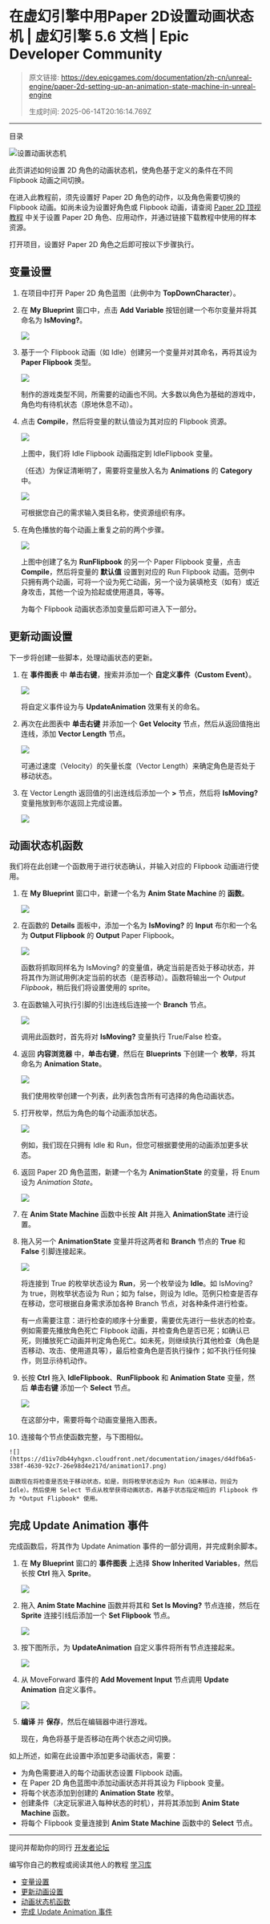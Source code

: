 # 在虚幻引擎中用Paper 2D设置动画状态机 | 虚幻引擎 5.6 文档 | Epic Developer Community

> 原文链接: https://dev.epicgames.com/documentation/zh-cn/unreal-engine/paper-2d-setting-up-an-animation-state-machine-in-unreal-engine
> 
> 生成时间: 2025-06-14T20:16:14.769Z

---

目录

![设置动画状态机](https://dev.epicgames.com/community/api/documentation/image/997173ff-9783-4703-85ea-f3a0f289cd8d?resizing_type=fill&width=1920&height=335)

此页讲述如何设置 2D 角色的动画状态机，使角色基于定义的条件在不同 Flipbook 动画之间切换。

在进入此教程前，须先设置好 Paper 2D 角色的动作，以及角色需要切换的 Flipbook 动画。如尚未设为设置好角色或 Flipbook 动画，请查阅 [Paper 2D 顶视教程](/documentation/zh-cn/unreal-engine/paper-2d-example-in-unreal-engine) 中关于设置 Paper 2D 角色、应用动作，并通过链接下载教程中使用的样本资源。

打开项目，设置好 Paper 2D 角色之后即可按以下步骤执行。

## 变量设置

1.  在项目中打开 Paper 2D 角色蓝图（此例中为 **TopDownCharacter**）。
    
2.  在 **My Blueprint** 窗口中，点击 **Add Variable** 按钮创建一个布尔变量并将其命名为 **IsMoving?**。
    
    ![](https://d1iv7db44yhgxn.cloudfront.net/documentation/images/ef034852-36eb-4bd4-bebe-665889160a4d/animation1.png)
3.  基于一个 Flipbook 动画（如 Idle）创建另一个变量并对其命名，再将其设为 **Paper Flipbook** 类型。
    
    ![](https://d1iv7db44yhgxn.cloudfront.net/documentation/images/e8e04408-a3f9-40a2-b137-0f7ceb4e0179/animation2.png)
    
    制作的游戏类型不同，所需要的动画也不同。大多数以角色为基础的游戏中，角色均有待机状态（原地休息不动）。
    
4.  点击 **Compile**，然后将变量的默认值设为其对应的 Flipbook 资源。
    
    ![](https://d1iv7db44yhgxn.cloudfront.net/documentation/images/95a4add1-96f7-4aa8-92a8-5a91432f5614/animation3.png)
    
    上图中，我们将 Idle Flipbook 动画指定到 IdleFlipbook 变量。
    
    （任选）为保证清晰明了，需要将变量放入名为 **Animations** 的 **Category** 中。
    
    ![](https://d1iv7db44yhgxn.cloudfront.net/documentation/images/fb4632aa-e415-40a0-9791-92080025ffe5/animation4.png)
    
    可根据您自己的需求输入类目名称，使资源组织有序。
    
5.  在角色播放的每个动画上重复之前的两个步骤。
    
    ![](https://d1iv7db44yhgxn.cloudfront.net/documentation/images/e23269d8-9721-4dc2-9a5a-d78777e49dc6/animation5.png)
    
    上图中创建了名为 **RunFlipbook** 的另一个 Paper Flipbook 变量，点击 **Compile**，然后将变量的 **默认值** 设置到对应的 Run Flipbook 动画。范例中只拥有两个动画，可将一个设为死亡动画，另一个设为装填枪支（如有）或近身攻击，其他一个设为拾起或使用道具，等等。
    
    为每个 Flipbook 动画状态添加变量后即可进入下一部分。
    

## 更新动画设置

下一步将创建一些脚本，处理动画状态的更新。

1.  在 **事件图表** 中 **单击右键**，搜索并添加一个 **自定义事件（Custom Event）**。
    
    ![](https://d1iv7db44yhgxn.cloudfront.net/documentation/images/2e99d7d3-3258-4e61-9f33-90ee2e7407a2/animation6.png)
    
    将自定义事件设为与 **UpdateAnimation** 效果有关的命名。
    
2.  再次在此图表中 **单击右键** 并添加一个 **Get Velocity** 节点，然后从返回值拖出连线，添加 **Vector Length** 节点。
    
    ![](https://d1iv7db44yhgxn.cloudfront.net/documentation/images/a1f4e044-96ef-4984-b9d5-befa06ecbda1/animation7.png)
    
    可通过速度（Velocity）的矢量长度（Vector Length）来确定角色是否处于移动状态。
    
3.  在 Vector Length 返回值的引出连线后添加一个 **\>** 节点，然后将 **IsMoving?** 变量拖放到布尔返回上完成设置。
    
    ![](https://d1iv7db44yhgxn.cloudfront.net/documentation/images/6671e670-a579-4df9-af90-bcda8d07cd06/animation8.png)

## 动画状态机函数

我们将在此创建一个函数用于进行状态确认，并输入对应的 Flipbook 动画进行使用。

1.  在 **My Blueprint** 窗口中，新建一个名为 **Anim State Machine** 的 **函数**。
    
    ![](https://d1iv7db44yhgxn.cloudfront.net/documentation/images/94cd715b-3430-4e08-a89e-c0a026fe896f/animation9.png)
2.  在函数的 **Details** 面板中，添加一个名为 **IsMoving?** 的 **Input** 布尔和一个名为 **Output Flipbook** 的 **Output** Paper Flipbook。
    
    ![](https://d1iv7db44yhgxn.cloudfront.net/documentation/images/655ac91f-8326-4b3b-8355-113038d3368f/animation10.png)
    
    函数将抓取同样名为 IsMoving? 的变量值，确定当前是否处于移动状态，并将其作为测试用例决定当前的状态（是否移动）。函数将输出一个 *Output Flipbook*，稍后我们将设置使用的 sprite。
    
3.  在函数输入可执行引脚的引出连线后连接一个 **Branch** 节点。
    
    ![](https://d1iv7db44yhgxn.cloudfront.net/documentation/images/1c2cfaef-1e67-43f6-93eb-e33226c59df3/animation11.png)
    
    调用此函数时，首先将对 **IsMoving?** 变量执行 True/False 检查。
    
4.  返回 **内容浏览器** 中，**单击右键**，然后在 **Blueprints** 下创建一个 **枚举**，将其命名为 **Animation State**。
    
    ![](https://d1iv7db44yhgxn.cloudfront.net/documentation/images/26221ff0-0ad3-41c1-8374-8d8ebf5b8031/animation12.png)
    
    我们使用枚举创建一个列表，此列表包含所有可选择的角色动画状态。
    
5.  打开枚举，然后为角色的每个动画添加状态。
    
    ![](https://d1iv7db44yhgxn.cloudfront.net/documentation/images/11480c9e-ffc3-4690-9892-c9703db96e04/animation13.png)
    
    例如，我们现在只拥有 Idle 和 Run，但您可根据要使用的动画添加更多状态。
    
6.  返回 Paper 2D 角色蓝图，新建一个名为 **AnimationState** 的变量，将 Enum 设为 *Animation State*。
    
    ![](https://d1iv7db44yhgxn.cloudfront.net/documentation/images/aaca87ba-5cee-4828-89d8-3ec6c17e0a18/animation14.png)
7.  在 **Anim State Machine** 函数中长按 **Alt** 并拖入 **AnimationState** 进行设置。
    
8.  拖入另一个 **AnimationState** 变量并将这两者和 **Branch** 节点的 **True** 和 **False** 引脚连接起来。
    
    ![](https://d1iv7db44yhgxn.cloudfront.net/documentation/images/d2c02cc5-5e47-4c33-97bd-0046eb5288ff/animation15.png)
    
    将连接到 True 的枚举状态设为 **Run**，另一个枚举设为 **Idle**。如 IsMoving? 为 true，则枚举状态设为 Run；如为 false，则设为 Idle。范例只检查是否存在移动，您可根据自身需求添加各种 Branch 节点，对各种条件进行检查。
    
    有一点需要注意：进行检查的顺序十分重要，需要优先进行一些状态的检查。例如需要先播放角色死亡 Flipbook 动画，并检查角色是否已死；如确认已死，则播放死亡动画并判定角色死亡。如未死，则继续执行其他检查（角色是否移动、攻击、使用道具等），最后检查角色是否执行操作；如不执行任何操作，则显示待机动作。
    
9.  长按 **Ctrl** 拖入 **IdleFlipbook**、**RunFlipbook** 和 **Animation State** 变量，然后 **单击右键** 添加一个 **Select** 节点。
    
    ![](https://d1iv7db44yhgxn.cloudfront.net/documentation/images/c5b4001b-28e1-4e87-bb66-3504d3da9bca/animation16.png)
    
    在这部分中，需要将每个动画变量拖入图表。
    
10.  连接每个节点使函数完整，与下图相似。
    
    ![](https://d1iv7db44yhgxn.cloudfront.net/documentation/images/d4dfb6a5-338f-4630-92c7-26e98d4e217d/animation17.png)
    
    函数现在将检查是否处于移动状态，如是，则将枚举状态设为 Run（如未移动，则设为 Idle）。然后使用 Select 节点从枚举获得动画状态，再基于状态指定相应的 Flipbook 作为 *Output Flipbook* 使用。
    

## 完成 Update Animation 事件

完成函数后，将其作为 Update Animation 事件的一部分调用，并完成剩余脚本。

1.  在 **My Blueprint** 窗口的 **事件图表** 上选择 **Show Inherited Variables**，然后长按 **Ctrl** 拖入 **Sprite**。
    
    ![](https://d1iv7db44yhgxn.cloudfront.net/documentation/images/da8a21db-0cf4-4621-8883-dffa3bbb9da4/animation18.png)
2.  拖入 **Anim State Machine** 函数并将其和 **Set Is Moving?** 节点连接，然后在 **Sprite** 连接引线后添加一个 **Set Flipbook** 节点。
    
    ![](https://d1iv7db44yhgxn.cloudfront.net/documentation/images/4e434d9b-5b1c-4ab3-8df4-8b071f81396a/animation19.png)
3.  按下图所示，为 **UpdateAnimation** 自定义事件将所有节点连接起来。
    
    ![](https://d1iv7db44yhgxn.cloudfront.net/documentation/images/c10cb245-d402-4abc-874e-99cdbf02d4b0/animation20.png)
4.  从 MoveForward 事件的 **Add Movement Input** 节点调用 **Update Animation** 自定义事件。
    
    ![](https://d1iv7db44yhgxn.cloudfront.net/documentation/images/7b2d69c2-d1c5-4ae2-be17-7cb578dd1e30/animation21.png)
5.  **编译** 并 **保存**，然后在编辑器中进行游戏。
    
    现在，角色将基于是否移动在两个状态之间切换。
    

如上所述，如需在此设置中添加更多动画状态，需要：

-   为角色需要进入的每个动画状态设置 Flipbook 动画。
-   在 Paper 2D 角色蓝图中添加动画状态并将其设为 Flipbook 变量。
-   将每个状态添加到创建的 **Animation State** 枚举。
-   创建条件（决定玩家进入每种状态的时机），并将其添加到 **Anim State Machine** 函数。
-   将每个 Flipbook 变量连接到 **Anim State Machine** 函数中的 **Select** 节点。

* * *

提问并帮助你的同行 [开发者论坛](https://forums.unrealengine.com/categories?tag=unreal-engine)

编写你自己的教程或阅读其他人的教程 [学习库](https://dev.epicgames.com/community/unreal-engine/learning)

-   [变量设置](/documentation/zh-cn/unreal-engine/paper-2d-setting-up-an-animation-state-machine-in-unreal-engine#%E5%8F%98%E9%87%8F%E8%AE%BE%E7%BD%AE)
-   [更新动画设置](/documentation/zh-cn/unreal-engine/paper-2d-setting-up-an-animation-state-machine-in-unreal-engine#%E6%9B%B4%E6%96%B0%E5%8A%A8%E7%94%BB%E8%AE%BE%E7%BD%AE)
-   [动画状态机函数](/documentation/zh-cn/unreal-engine/paper-2d-setting-up-an-animation-state-machine-in-unreal-engine#%E5%8A%A8%E7%94%BB%E7%8A%B6%E6%80%81%E6%9C%BA%E5%87%BD%E6%95%B0)
-   [完成 Update Animation 事件](/documentation/zh-cn/unreal-engine/paper-2d-setting-up-an-animation-state-machine-in-unreal-engine#%E5%AE%8C%E6%88%90updateanimation%E4%BA%8B%E4%BB%B6)